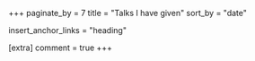 +++
paginate_by = 7
title = "Talks I have given"
sort_by = "date"

insert_anchor_links = "heading"

[extra]
comment = true
+++

